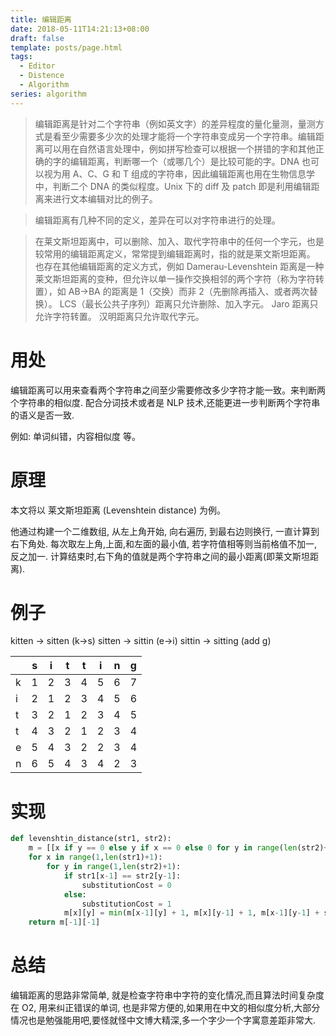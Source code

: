 ```yaml
---
title: 编辑距离
date: 2018-05-11T14:21:13+08:00
draft: false
template: posts/page.html
tags:
  - Editor
  - Distence
  - Algorithm
series: algorithm
---
```


> 编辑距离是针对二个字符串（例如英文字）的差异程度的量化量测，量测方式是看至少需要多少次的处理才能将一个字符串变成另一个字符串。编辑距离可以用在自然语言处理中，例如拼写检查可以根据一个拼错的字和其他正确的字的编辑距离，判断哪一个（或哪几个）是比较可能的字。DNA 也可以视为用 A、C、G 和 T 组成的字符串，因此编辑距离也用在生物信息学中，判断二个 DNA 的类似程度。Unix 下的 diff 及 patch 即是利用编辑距离来进行文本编辑对比的例子。

> 编辑距离有几种不同的定义，差异在可以对字符串进行的处理。

> 在莱文斯坦距离中，可以删除、加入、取代字符串中的任何一个字元，也是较常用的编辑距离定义，常常提到编辑距离时，指的就是莱文斯坦距离。
> 也存在其他编辑距离的定义方式，例如 Damerau-Levenshtein 距离是一种莱文斯坦距离的变种，但允许以单一操作交换相邻的两个字符（称为字符转置），如 AB→BA 的距离是 1（交换）而非 2（先删除再插入、或者两次替换）。
> LCS（最长公共子序列）距离只允许删除、加入字元。
> Jaro 距离只允许字符转置。
> 汉明距离只允许取代字元。

# 用处

编辑距离可以用来查看两个字符串之间至少需要修改多少字符才能一致。来判断两个字符串的相似度.
配合分词技术或者是 NLP 技术,还能更进一步判断两个字符串的语义是否一致.

例如: 单词纠错，内容相似度 等。

# 原理

本文将以 莱文斯坦距离 (Levenshtein distance) 为例。

他通过构建一个二维数组, 从左上角开始, 向右遍历, 到最右边则换行, 一直计算到右下角处.
每次取左上角,上面,和左面的最小值, 若字符值相等则当前格值不加一,反之加一.
计算结束时,右下角的值就是两个字符串之间的最小距离(即莱文斯坦距离).

# 例子

kitten -> sitten (k->s)
sitten -> sittin (e->i)
sittin -> sitting (add g)

|     | s   | i   | t   | t   | i   | n   | g   |
| --- | --- | --- | --- | --- | --- | --- | --- |
| k   | 1   | 2   | 3   | 4   | 5   | 6   | 7   |
| i   | 2   | 1   | 2   | 3   | 4   | 5   | 6   |
| t   | 3   | 2   | 1   | 2   | 3   | 4   | 5   |
| t   | 4   | 3   | 2   | 1   | 2   | 3   | 4   |
| e   | 5   | 4   | 3   | 2   | 2   | 3   | 4   |
| n   | 6   | 5   | 4   | 3   | 4   | 2   | 3   |

# 实现

```python
def levenshtin_distance(str1, str2):
    m = [[x if y == 0 else y if x == 0 else 0 for y in range(len(str2)+1)] for x in range(len(str1)+1)]
    for x in range(1,len(str1)+1):
        for y in range(1,len(str2)+1):
            if str1[x-1] == str2[y-1]:
                substitutionCost = 0
            else:
                substitutionCost = 1
            m[x][y] = min(m[x-1][y] + 1, m[x][y-1] + 1, m[x-1][y-1] + substitutionCost)
    return m[-1][-1]
```

# 总结

编辑距离的思路非常简单, 就是检查字符串中字符的变化情况,而且算法时间复杂度在 O2, 用来纠正错误的单词, 也是非常方便的,如果用在中文的相似度分析,大部分情况也是勉强能用吧,要怪就怪中文博大精深,多一个字少一个字寓意差距非常大.
